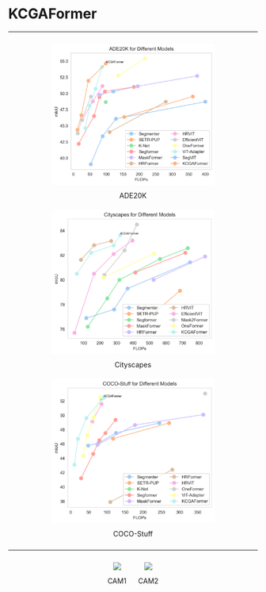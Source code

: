 # KCGAFormer
***
<div align="center">
  <figure style="display: inline-block; text-align: center; margin: 10px;">
    <img src="./Visualization/Ade20k_curve.png" width="330" />
    <figcaption style="margin-top: 10px;">ADE20K</figcaption>
  </figure>
  
  <figure style="display: inline-block; text-align: center; margin: 10px;">
    <img src="./Visualization/Cityscapes_curve.png" width="330" />
    <figcaption style="margin-top: 10px;">Cityscapes</figcaption>
  </figure>

  <figure style="display: inline-block; text-align: center; margin: 10px;">
    <img src="./Visualization/COCO-Stuff_curve.png" width="330" />
    <figcaption style="margin-top: 10px;">COCO-Stuff</figcaption>
  </figure>
</div>

***

<div align="center">
  <figure style="display: inline-block; text-align: center; margin: 10px;">
    <img src="./Visualization/CAM1.png" width="500" />
    <figcaption style="margin-top: 10px;">CAM1</figcaption>
  </figure>

  <figure style="display: inline-block; text-align: center; margin: 10px;">
    <img src="./Visualization/CAM2.png" width="500" />
    <figcaption style="margin-top: 10px;">CAM2</figcaption>
  </figure>
</div>

